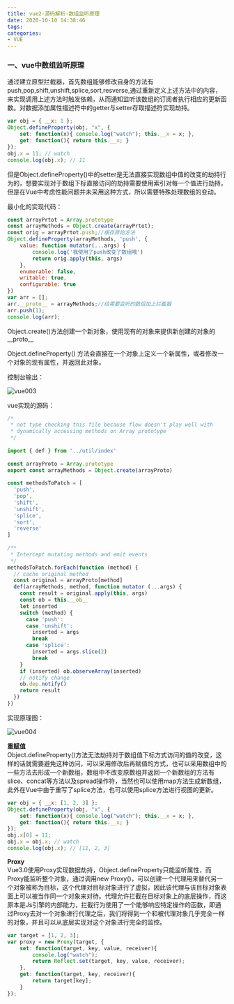 ```yaml
---
title: vue2-源码解析-数组监听原理
date: 2020-10-10 14:38:46
tags:
categories:
- VUE
---
```

### 一、vue中数组监听原理 

通过建立原型拦截器，首先数组能够修改自身的方法有push,pop,shift,unshift,splice,sort,resverse,通过重新定义上述方法中的内容，来实现调用上述方法时触发依赖，从而通知监听该数组的订阅者执行相应的更新函数。对数据添加属性描述符中的getter与setter存取描述符实现劫持。
<!--more-->
```js
var obj = { __x: 1 };
Object.defineProperty(obj, "x", {
    set: function(x){ console.log("watch"); this.__x = x; },
    get: function(){ return this.__x; }
});
obj.x = 11; // watch
console.log(obj.x); // 11
```

但是Object.defineProperty()中的setter是无法直接实现数组中值的改变的劫持行为的，想要实现对于数组下标直接访问的劫持需要使用索引对每一个值进行劫持，但是在Vue中考虑性能问题并未采用这种方式，所以需要特殊处理数组的变动。

最小化的实现代码：

```js
const arrayPrtot = Array.prototype
const arrayMethods = Object.create(arrayPrtot);
const orig = arrayPrtot.push;//缓存原始方法
Object.defineProperty(arrayMethods, 'push', {
    value: function mutator(...args) {
        console.log('我使用了push改变了数组哦')
        return orig.apply(this, args)
    },
    enumerable: false,
    writable: true,
    configurable: true
})
var arr = [];
arr.__proto__ = arrayMethods;//给需要监听的数组加上拦截器
arr.push(1);
console.log(arr);
```
Object.create()方法创建一个新对象，使用现有的对象来提供新创建的对象的__proto__

Object.defineProperty() 方法会直接在一个对象上定义一个新属性，或者修改一个对象的现有属性，并返回此对象。

控制台输出：

![vue003](http://alivnram-test.oss-cn-beijing.aliyuncs.com/alivnblog/vue003.jpg)

vue实现的源码：

```js
/*
 * not type checking this file because flow doesn't play well with
 * dynamically accessing methods on Array prototype
 */
 
import { def } from '../util/index'
 
const arrayProto = Array.prototype
export const arrayMethods = Object.create(arrayProto)
 
const methodsToPatch = [
  'push',
  'pop',
  'shift',
  'unshift',
  'splice',
  'sort',
  'reverse'
]
 
/**
 * Intercept mutating methods and emit events
 */
methodsToPatch.forEach(function (method) {
  // cache original method
  const original = arrayProto[method]
  def(arrayMethods, method, function mutator (...args) {
    const result = original.apply(this, args)
    const ob = this.__ob__
    let inserted
    switch (method) {
      case 'push':
      case 'unshift':
        inserted = args
        break
      case 'splice':
        inserted = args.slice(2)
        break
    }
    if (inserted) ob.observeArray(inserted)
    // notify change
    ob.dep.notify()
    return result
  })
})
```

实现原理图：

![vue004](http://alivnram-test.oss-cn-beijing.aliyuncs.com/alivnblog/vue004.jpg)

**重赋值**  
Object.defineProperty()方法无法劫持对于数组值下标方式访问的值的改变，这样的话就需要避免这种访问，可以采用修改后再赋值的方式，也可以采用数组中的一些方法去形成一个新数组，数组中不改变原数组并返回一个新数组的方法有slice、concat等方法以及spread操作符，当然也可以使用map方法生成新数组，此外在Vue中由于重写了splice方法，也可以使用splice方法进行视图的更新。

```js
var obj = { __x: [1, 2, 3] };
Object.defineProperty(obj, "x", {
    set: function(x){ console.log("watch"); this.__x = x; },
    get: function(){ return this.__x; }
});
obj.x[0] = 11;
obj.x = obj.x; // watch
console.log(obj.x); // [11, 2, 3]
```

**Proxy**  
Vue3.0使用Proxy实现数据劫持，Object.defineProperty只能监听属性，而Proxy能监听整个对象，通过调用new Proxy()，可以创建一个代理用来替代另一个对象被称为目标，这个代理对目标对象进行了虚拟，因此该代理与该目标对象表面上可以被当作同一个对象来对待。代理允许拦截在目标对象上的底层操作，而这原本是Js引擎的内部能力，拦截行为使用了一个能够响应特定操作的函数，即通过Proxy去对一个对象进行代理之后，我们将得到一个和被代理对象几乎完全一样的对象，并且可以从底层实现对这个对象进行完全的监控。

```js
var target = [1, 2, 3];
var proxy = new Proxy(target, {
    set: function(target, key, value, receiver){ 
        console.log("watch");
        return Reflect.set(target, key, value, receiver);
    },
    get: function(target, key, receiver){ 
        return target[key];
    }
});
```

